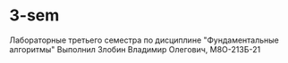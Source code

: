 # 3-sem

Лабораторные третьего семестра по дисциплине "Фундаментальные алгоритмы"
Выполнил Злобин Владимир Олегович, М8О-213Б-21
